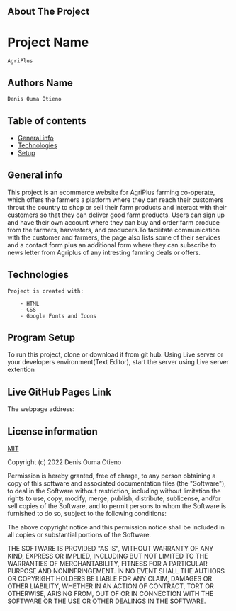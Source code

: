 ## About The Project

# Project Name

    AgriPlus

## Authors Name

    Denis Ouma Otieno

## Table of contents

- [General info](#general-info)
- [Technologies](#technologies)
- [Setup](#setup)

## General info

This project is an ecommerce website for AgriPlus farming co-operate, which offers the farmers a platform where they can reach their customers throut the country to shop or sell their farm products and interact with their customers so that they can deliver good farm products. Users can sign up and have their own account where they can buy and order farm produce from the farmers, harvesters, and producers.To facilitate communication with the customer and farmers, the page also lists some of their services and a contact form plus an additional form where they can subscribe to news letter from Agriplus of any intresting farming deals or offers.

## Technologies

    Project is created with:

        - HTML
        - CSS
        - Google Fonts and Icons

## Program Setup

To run this project, clone or download it from git hub. Using Live server or your developers environment(Text Editor), start the server using Live server extention

## Live GitHub Pages Link

The webpage address:

## License information

[MIT](LICENCE)

Copyright (c) 2022 Denis Ouma Otieno

Permission is hereby granted, free of charge, to any person obtaining a copy
of this software and associated documentation files (the "Software"), to deal
in the Software without restriction, including without limitation the rights
to use, copy, modify, merge, publish, distribute, sublicense, and/or sell
copies of the Software, and to permit persons to whom the Software is
furnished to do so, subject to the following conditions:

The above copyright notice and this permission notice shall be included in all
copies or substantial portions of the Software.

THE SOFTWARE IS PROVIDED "AS IS", WITHOUT WARRANTY OF ANY KIND, EXPRESS OR
IMPLIED, INCLUDING BUT NOT LIMITED TO THE WARRANTIES OF MERCHANTABILITY,
FITNESS FOR A PARTICULAR PURPOSE AND NONINFRINGEMENT. IN NO EVENT SHALL THE
AUTHORS OR COPYRIGHT HOLDERS BE LIABLE FOR ANY CLAIM, DAMAGES OR OTHER
LIABILITY, WHETHER IN AN ACTION OF CONTRACT, TORT OR OTHERWISE, ARISING FROM,
OUT OF OR IN CONNECTION WITH THE SOFTWARE OR THE USE OR OTHER DEALINGS IN THE
SOFTWARE.
